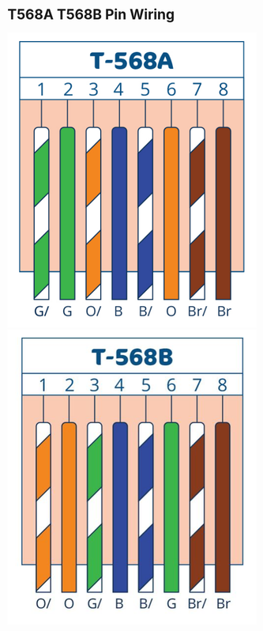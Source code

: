 # T568A T568B Pin Wiring

![Alt text](screenshot01.jpg?raw=true "Optional Title")![Alt text](screenshot02.jpg?raw=true "Optional Title")
